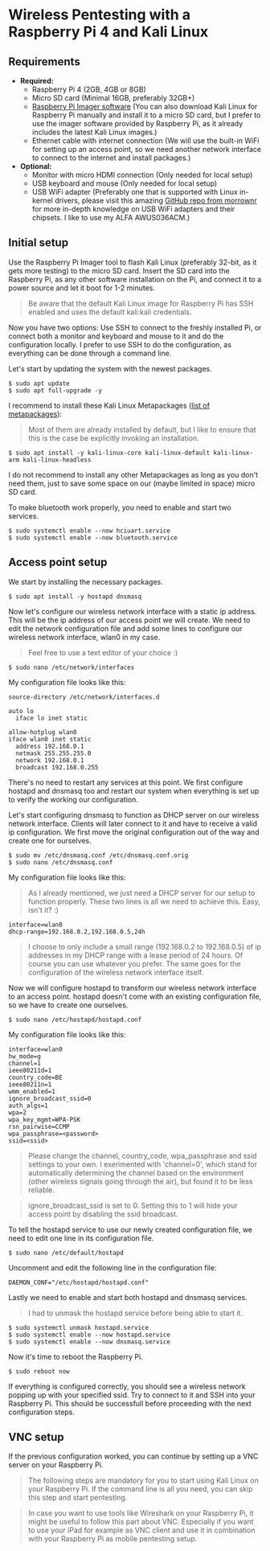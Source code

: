 # Wireless Pentesting with a Raspberry Pi 4 and Kali Linux
## Requirements
- **Required:**
  - Raspberry Pi 4 (2GB, 4GB or 8GB)
  - Micro SD card (Minimal 16GB, preferably 32GB+)
  - [Raspberry Pi Imager software](https://www.raspberrypi.com/software/) (You can also download Kali Linux for Raspberry Pi manually and install it to a micro SD card, but I prefer to use the imager software provided by Raspberry Pi, as it already includes the latest Kali Linux images.)
  - Ethernet cable with internet connection (We will use the built-in WiFi for setting up an access point, so we need another network interface to connect to the internet and install packages.)
- **Optional:**
  - Monitor with micro HDMI connection (Only needed for local setup)
  - USB keyboard and mouse (Only needed for local setup)
  - USB WiFi adapter (Preferably one that is supported with Linux in-kernel drivers, please visit this amazing [GitHub repo from morrownr](https://github.com/morrownr/USB-WiFi/blob/main/home/USB_WiFi_Adapters_that_are_supported_with_Linux_in-kernel_drivers.md) for more in-depth knowledge on USB WiFi adapters and their chipsets. I like to use my ALFA AWUS036ACM.)

## Initial setup
Use the Raspberry Pi Imager tool to flash Kali Linux (preferably 32-bit, as it gets more testing) to the micro SD card.
Insert the SD card into the Raspberry Pi, as any other software installation on the Pi, and connect it to a power source and let it boot for 1-2 minutes.

> Be aware that the default Kali Linux image for Raspberry Pi has SSH enabled and uses the default kali:kali credentials.

Now you have two options: Use SSH to connect to the freshly installed Pi, or connect both a monitor and keyboard and mouse to it and do the configuration locally.
I prefer to use SSH to do the configuration, as everything can be done through a command line.

Let's start by updating the system with the newest packages.
```
$ sudo apt update
$ sudo apt full-upgrade -y
```

I recommend to install these Kali Linux Metapackages ([list of metapackages](https://www.kali.org/docs/general-use/metapackages/)):
> Most of them are already installed by default, but I like to ensure that this is the case be explicitly invoking an installation.
```
$ sudo apt install -y kali-linux-core kali-linux-default kali-linux-arm kali-linux-headless
```
I do not recommend to install any other Metapackages as long as you don't need them, just to save some space on our (maybe limited in space) micro SD card.

To make bluetooth work properly, you need to enable and start two services.
```
$ sudo systemctl enable --now hciuart.service
$ sudo systemctl enable --now bluetooth.service
```

## Access point setup
We start by installing the necessary packages.
```
$ sudo apt install -y hostapd dnsmasq
```

Now let's configure our wireless network interface with a static ip address. This will be the ip address of our access point we will create.
We need to edit the network configuration file and add some lines to configure our wireless network interface, wlan0 in my case.
> Feel free to use a text editor of your choice :)
```
$ sudo nano /etc/network/interfaces
```
My configuration file looks like this:
```
source-directory /etc/network/interfaces.d

auto lo
  iface lo inet static

allow-hotplug wlan0
iface wlan0 inet static
  address 192.168.0.1
  netmask 255.255.255.0
  network 192.168.0.1
  broadcast 192.168.0.255
```

There's no need to restart any services at this point. We first configure hostapd and dnsmasq too and restart our system when everything is set up to verify the working our configuration.

Let's start configuring dnsmasq to function as DHCP server on our wireless network interface. Clients will later connect to it and have to receive a valid ip configuration.
We first move the original configuration out of the way and create one for ourselves.
```
$ sudo mv /etc/dnsmasq.conf /etc/dnsmasq.conf.orig
$ sudo nano /etc/dnsmasq.conf
```
My configuration file looks like this:
> As I already mentioned, we just need a DHCP server for our setup to function properly. These two lines is all we need to achieve this. Easy, isn't it? :)
```
interface=wlan0
dhcp-range=192.168.0.2,192.168.0.5,24h
```
> I choose to only include a small range (192.168.0.2 to 192.168.0.5) of ip addresses in my DHCP range with a lease period of 24 hours. Of course you can use whatever you prefer. The same goes for the configuration of the wireless network interface itself.

Now we will configure hostapd to transform our wireless network interface to an access point. hostapd doesn't come with an existing configuration file, so we have to create one ourselves.
```
$ sudo nano /etc/hostapd/hostapd.conf
```
My configuration file looks like this:
```
interface=wlan0
hw_mode=g
channel=1
ieee80211d=1
country_code=BE
ieee80211n=1
wmm_enabled=1
ignore_broadcast_ssid=0
auth_algs=1
wpa=2
wpa_key_mgmt=WPA-PSK
rsn_pairwise=CCMP
wpa_passphrase=<password>
ssid=<ssid>
```
> Please change the channel, country_code, wpa_passphrase and ssid settings to your own. I exerimented with 'channel=0', which stand for automatically determining the channel based on the environment (other wireless signals going through the air), but found it to be less reliable.

> ignore_broadcast_ssid is set to 0. Setting this to 1 will hide your access point by disabling the ssid broadcast.

To tell the hostapd service to use our newly created configuration file, we need to edit one line in its configuration file.
```
$ sudo nano /etc/default/hostapd
```
Uncomment and edit the following line in the configuration file:
```
DAEMON_CONF="/etc/hostapd/hostapd.conf"
```

Lastly we need to enable and start both hostapd and dnsmasq services.
> I had to unmask the hostapd service before being able to start it.
```
$ sudo systemctl unmask hostapd.service
$ sudo systemctl enable --now hostapd.service
$ sudo systemctl enable --now dnsmasq.service
```

Now it's time to reboot the Raspberry Pi.
```
$ sudo reboot now
```

If everything is configured correctly, you should see a wireless network popping up with your specified ssid. Try to connect to it and SSH into your Raspberry Pi. This should be successfull before proceeding with the next configuration steps.

## VNC setup
If the previous configuration worked, you can continue by setting up a VNC server on your Raspberry Pi.
>The following steps are mandatory for you to start using Kali Linux on your Raspberry Pi. If the command line is all you need, you can skip this step and start pentesting.

>In case you want to use tools like Wireshark on your Raspberry Pi, it might be useful to follow this part about VNC. Especially if you want to use your iPad for example as VNC client and use it in combination with your Raspberry Pi as mobile pentesting setup.
